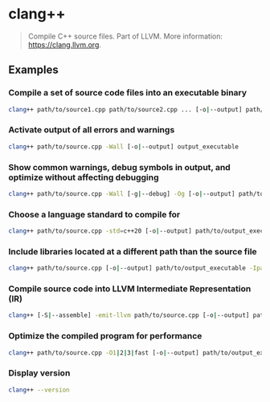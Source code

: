# clang++

> Compile C++ source files. Part of LLVM. More information: <https://clang.llvm.org>.

## Examples

### Compile a set of source code files into an executable binary

```bash
clang++ path/to/source1.cpp path/to/source2.cpp ... [-o|--output] path/to/output_executable
```

### Activate output of all errors and warnings

```bash
clang++ path/to/source.cpp -Wall [-o|--output] output_executable
```

### Show common warnings, debug symbols in output, and optimize without affecting debugging

```bash
clang++ path/to/source.cpp -Wall [-g|--debug] -Og [-o|--output] path/to/output_executable
```

### Choose a language standard to compile for

```bash
clang++ path/to/source.cpp -std=c++20 [-o|--output] path/to/output_executable
```

### Include libraries located at a different path than the source file

```bash
clang++ path/to/source.cpp [-o|--output] path/to/output_executable -Ipath/to/header_path -Lpath/to/library_path -lpath/to/library_name
```

### Compile source code into LLVM Intermediate Representation (IR)

```bash
clang++ [-S|--assemble] -emit-llvm path/to/source.cpp [-o|--output] path/to/output.ll
```

### Optimize the compiled program for performance

```bash
clang++ path/to/source.cpp -O1|2|3|fast [-o|--output] path/to/output_executable
```

### Display version

```bash
clang++ --version
```
